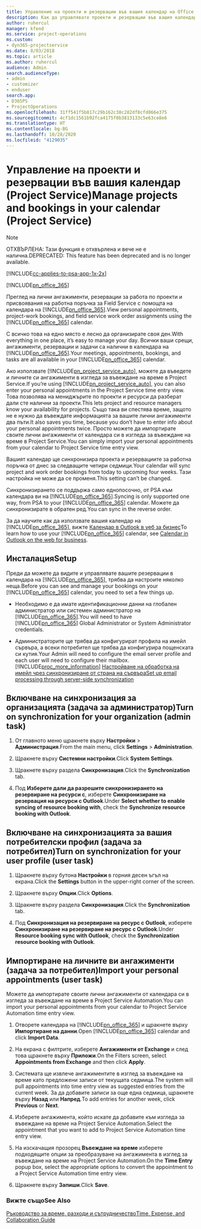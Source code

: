 ```yaml
---
title: Управление на проекти и резервации във вашия календар на Office 365
description: Как да управлявате проекти и резервации във вашия календар на Office 365
author: ruhercul
manager: kfend
ms.service: project-operations
ms.custom:
- dyn365-projectservice
ms.date: 8/03/2018
ms.topic: article
ms.author: ruhercul
audience: Admin
search.audienceType:
- admin
- customizer
- enduser
search.app:
- D365PS
- ProjectOperations
ms.openlocfilehash: 31ff541f5b817c29b162c38c282df8cfd866e375
ms.sourcegitcommit: 4cf1dc1561b92fca4175f0b3813133c5e63ce8e6
ms.translationtype: HT
ms.contentlocale: bg-BG
ms.lasthandoff: 10/28/2020
ms.locfileid: "4129035"
---
```

# <a name="manage-projects-and-bookings-in-your-calendar-project-service"></a><span data-ttu-id="dec88-103">Управление на проекти и резервации във вашия календар (Project Service)</span><span class="sxs-lookup"><span data-stu-id="dec88-103">Manage projects and bookings in your calendar (Project Service)</span></span>

> [!Note]
> <span data-ttu-id="dec88-104">ОТХВЪРЛЕНА: Тази функция е отхвърлена и вече не е налична.</span><span class="sxs-lookup"><span data-stu-id="dec88-104">DEPRECATED: This feature has been deprecated and is no longer available.</span></span>

[!INCLUDE[cc-applies-to-psa-app-1x-2x](../includes/cc-applies-to-psa-app-1x-2x.md)]

[!INCLUDE[pn_office_365](../includes/pn-office-365.md)] 

<span data-ttu-id="dec88-105">Преглед на лични ангажименти, резервации за работа по проекти и присвоявания на работна поръчка за Field Service с помощта на календара на [!INCLUDE[pn_office_365](../includes/pn-office-365.md)].</span><span class="sxs-lookup"><span data-stu-id="dec88-105">View personal appointments, project-work bookings, and field service work order assignments using the [!INCLUDE[pn_office_365](../includes/pn-office-365.md)] calendar.</span></span>  
  
 <span data-ttu-id="dec88-106">С всичко това на едно място е лесно да организирате своя ден.</span><span class="sxs-lookup"><span data-stu-id="dec88-106">With everything in one place, it’s easy to manage your day.</span></span> <span data-ttu-id="dec88-107">Всички ваши срещи, ангажименти, резервации и задачи са налични в календара на [!INCLUDE[pn_office_365](../includes/pn-office-365.md)].</span><span class="sxs-lookup"><span data-stu-id="dec88-107">Your meetings, appointments, bookings, and tasks are all available in your [!INCLUDE[pn_office_365](../includes/pn-office-365.md)] calendar.</span></span>  
  
 <span data-ttu-id="dec88-108">Ако използвате [!INCLUDE[pn_project_service_auto](../includes/pn-project-service-auto.md)], можете да въведете и личните си ангажименти в изгледа за въвеждане на време в Project Service.</span><span class="sxs-lookup"><span data-stu-id="dec88-108">If you’re using [!INCLUDE[pn_project_service_auto](../includes/pn-project-service-auto.md)], you can also enter your personal appointments in the Project Service time entry view.</span></span> <span data-ttu-id="dec88-109">Това позволява на мениджърите по проекти и ресурси да разберат дали сте налични за проекти.</span><span class="sxs-lookup"><span data-stu-id="dec88-109">This lets project and resource managers know your availability for projects.</span></span> <span data-ttu-id="dec88-110">Също така ви спестява време, защото не е нужно да въвеждате информацията за вашите лични ангажименти два пъти.</span><span class="sxs-lookup"><span data-stu-id="dec88-110">It also saves you time, because you don’t have to enter info about your personal appointments twice.</span></span> <span data-ttu-id="dec88-111">Просто можете да импортирате своите лични ангажименти от календара си в изгледа за въвеждане на време в Project Service.</span><span class="sxs-lookup"><span data-stu-id="dec88-111">You can simply import your personal appointments from your calendar to Project Service time entry view.</span></span>  
  
 <span data-ttu-id="dec88-112">Вашият календар ще синхронизира проекта и резервациите за работна поръчка от днес за следващите четири седмици.</span><span class="sxs-lookup"><span data-stu-id="dec88-112">Your calendar will sync project and work order bookings from today to upcoming four weeks.</span></span> <span data-ttu-id="dec88-113">Тази настройка не може да се променя.</span><span class="sxs-lookup"><span data-stu-id="dec88-113">This setting can’t be changed.</span></span>  
  
 <span data-ttu-id="dec88-114">Синхронизирането се поддържа само еднопосочно, от PSA към календара ви на [!INCLUDE[pn_office_365](../includes/pn-office-365.md)].</span><span class="sxs-lookup"><span data-stu-id="dec88-114">Syncing is only supported one way, from PSA to your [!INCLUDE[pn_office_365](../includes/pn-office-365.md)] calendar.</span></span> <span data-ttu-id="dec88-115">Можете да синхронизирате в обратен ред.</span><span class="sxs-lookup"><span data-stu-id="dec88-115">You can sync in the reverse order.</span></span> 
  
 <span data-ttu-id="dec88-116">За да научите как да използвате вашия календар на [!INCLUDE[pn_office_365](../includes/pn-office-365.md)], вижте [Календар в Outlook в уеб за бизнес](https://support.office.com/article/Calendar-in-Outlook-on-the-web-for-business-5219c457-d1fe-4c2f-9032-1a816b88e936)</span><span class="sxs-lookup"><span data-stu-id="dec88-116">To learn how to use your [!INCLUDE[pn_office_365](../includes/pn-office-365.md)] calendar, see [Calendar in Outlook on the web for business](https://support.office.com/article/Calendar-in-Outlook-on-the-web-for-business-5219c457-d1fe-4c2f-9032-1a816b88e936).</span></span>  
  
## <a name="setup"></a><span data-ttu-id="dec88-117">Инсталация</span><span class="sxs-lookup"><span data-stu-id="dec88-117">Setup</span></span>  
 <span data-ttu-id="dec88-118">Преди да можете да видите и управлявате вашите резервации в календара на [!INCLUDE[pn_office_365](../includes/pn-office-365.md)], трябва да настроите няколко неща.</span><span class="sxs-lookup"><span data-stu-id="dec88-118">Before you can see and manage your bookings on your [!INCLUDE[pn_office_365](../includes/pn-office-365.md)] calendar, you need to set a few things up.</span></span>  
  
- <span data-ttu-id="dec88-119">Необходимо е да имате идентификационни данни на глобален администратор или системен администратор на [!INCLUDE[pn_office_365](../includes/pn-office-365.md)].</span><span class="sxs-lookup"><span data-stu-id="dec88-119">You will need to have [!INCLUDE[pn_office_365](../includes/pn-office-365.md)] Global Administrator or System Administrator credentials.</span></span>  
  
- <span data-ttu-id="dec88-120">Администраторите ще трябва да конфигурират профила на имейл сървъра, а всеки потребител ще трябва да конфигурира пощенската си кутия.</span><span class="sxs-lookup"><span data-stu-id="dec88-120">Your Admin will need to configure the email server profile and each user will need to configure their mailbox.</span></span> [!INCLUDE[proc_more_information](../includes/proc-more-information.md)] <span data-ttu-id="dec88-121">[Настройване на обработка на имейл чрез синхронизиране от страна на сървъра](https://docs.microsoft.com/dynamics365/customerengagement/on-premises/admin/set-up-server-side-synchronization-of-email-appointments-contacts-and-tasks)</span><span class="sxs-lookup"><span data-stu-id="dec88-121">[Set up email processing through server-side synchronization](https://docs.microsoft.com/dynamics365/customerengagement/on-premises/admin/set-up-server-side-synchronization-of-email-appointments-contacts-and-tasks)</span></span>  
  
## <a name="turn-on-synchronization-for-your-organization-admin-task"></a><span data-ttu-id="dec88-122">Включване на синхронизация за организацията (задача за администратор)</span><span class="sxs-lookup"><span data-stu-id="dec88-122">Turn on synchronization for your organization (admin task)</span></span>  
  
1.  <span data-ttu-id="dec88-123">От главното меню щракнете върху **Настройки** > **Администрация**.</span><span class="sxs-lookup"><span data-stu-id="dec88-123">From the main menu, click **Settings** > **Administration**.</span></span>  
  
2.  <span data-ttu-id="dec88-124">Щракнете върху **Системни настройки**.</span><span class="sxs-lookup"><span data-stu-id="dec88-124">Click **System Settings**.</span></span>  
  
3.  <span data-ttu-id="dec88-125">Щракнете върху раздела **Синхронизация**.</span><span class="sxs-lookup"><span data-stu-id="dec88-125">Click the **Synchronization** tab.</span></span>  
  
4.  <span data-ttu-id="dec88-126">Под **Изберете дали да разрешите синхронизирането на резервиране на ресурси с**, изберете **Синхронизиране на резервация на ресурси с Outlook**.</span><span class="sxs-lookup"><span data-stu-id="dec88-126">Under **Select whether to enable syncing of resource booking with**, check the **Synchronize resource booking with Outlook**.</span></span>  
  
## <a name="turn-on-synchronization-for-your-user-profile-user-task"></a><span data-ttu-id="dec88-127">Включване на синхронизацията за вашия потребителски профил (задача за потребител)</span><span class="sxs-lookup"><span data-stu-id="dec88-127">Turn on synchronization for your user profile (user task)</span></span>  
  
1.  <span data-ttu-id="dec88-128">Щракнете върху бутона **Настройки** в горния десен ъгъл на екрана.</span><span class="sxs-lookup"><span data-stu-id="dec88-128">Click the **Settings** button in the upper-right corner of the screen.</span></span>  
  
2.  <span data-ttu-id="dec88-129">Щракнете върху **Опции**.</span><span class="sxs-lookup"><span data-stu-id="dec88-129">Click **Options**.</span></span>  
  
3.  <span data-ttu-id="dec88-130">Щракнете върху раздела **Синхронизация**.</span><span class="sxs-lookup"><span data-stu-id="dec88-130">Click the **Synchronization** tab.</span></span>  
  
4.  <span data-ttu-id="dec88-131">Под **Синхронизация на резервиране на ресурс с Outlook**, изберете **Синхронизиране на резервиране на ресурс с Outlook**.</span><span class="sxs-lookup"><span data-stu-id="dec88-131">Under **Resource booking sync with Outlook**, check the **Synchronization resource booking with Outlook**.</span></span>  
  
## <a name="import-your-personal-appointments-user-task"></a><span data-ttu-id="dec88-132">Импортиране на личните ви ангажименти (задача за потребител)</span><span class="sxs-lookup"><span data-stu-id="dec88-132">Import your personal appointments (user task)</span></span>  
 <span data-ttu-id="dec88-133">Можете да импортирате своите лични ангажименти от календара си в изгледа за въвеждане на време в Project Service Automation.</span><span class="sxs-lookup"><span data-stu-id="dec88-133">You can import your personal appointments from your calendar to Project Service Automation time entry view.</span></span>  
  
1. <span data-ttu-id="dec88-134">Отворете календара на [!INCLUDE[pn_office_365](../includes/pn-office-365.md)] и щракнете върху **Импортиране на данни**.</span><span class="sxs-lookup"><span data-stu-id="dec88-134">Open [!INCLUDE[pn_office_365](../includes/pn-office-365.md)] calendar and click **Import Data**.</span></span>  
  
2. <span data-ttu-id="dec88-135">На екрана с филтрите, изберете **Ангажименти от Exchange** и след това щракнете върху **Приложи**.</span><span class="sxs-lookup"><span data-stu-id="dec88-135">On the Filters screen, select **Appointments from Exchange** and then click **Apply**.</span></span>  
  
3. <span data-ttu-id="dec88-136">Системата ще извлече ангажиментите в изглед за въвеждане на време като предложени записи от текущата седмица.</span><span class="sxs-lookup"><span data-stu-id="dec88-136">The system will pull appointments into time entry view as suggested entries from the current week.</span></span> <span data-ttu-id="dec88-137">За да добавите записи за още една седмица, щракнете върху **Назад** или **Напред**.</span><span class="sxs-lookup"><span data-stu-id="dec88-137">To add entries for another week, click **Previous** or **Next**.</span></span>  
  
4. <span data-ttu-id="dec88-138">Изберете ангажимента, който искате да добавите към изгледа за въвеждане на време на Project Service Automation.</span><span class="sxs-lookup"><span data-stu-id="dec88-138">Select the appointment that you want to add to Project Service Automation time entry view.</span></span>  
  
5. <span data-ttu-id="dec88-139">На изскачащия прозорец **Въвеждане на време** изберете подходящите опции за преобразуване на ангажимента в изглед за въвеждане на време на Project Service Automation.</span><span class="sxs-lookup"><span data-stu-id="dec88-139">On the **Time Entry** popup box, select the appropriate options to convert the appointment to a Project Service Automation time entry view.</span></span>  
  
6. <span data-ttu-id="dec88-140">Щракнете върху **Запиши**.</span><span class="sxs-lookup"><span data-stu-id="dec88-140">Click **Save**.</span></span>  
  
### <a name="see-also"></a><span data-ttu-id="dec88-141">Вижте също</span><span class="sxs-lookup"><span data-stu-id="dec88-141">See Also</span></span>  
 [<span data-ttu-id="dec88-142">Ръководство за време, разходи и сътрудничество</span><span class="sxs-lookup"><span data-stu-id="dec88-142">Time, Expense, and Collaboration Guide</span></span>](../psa/time-expense-collaboration-guide.md)
